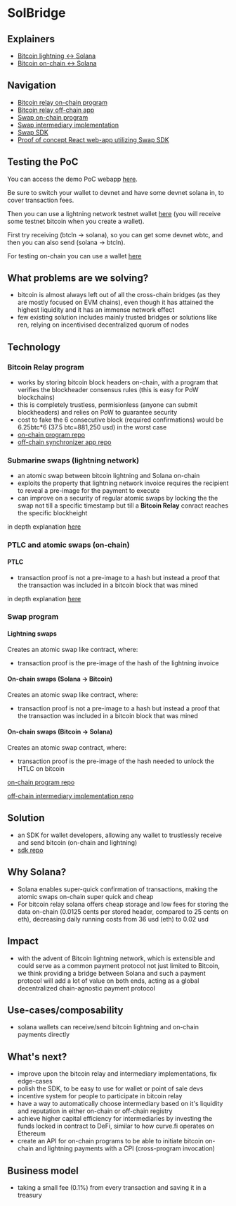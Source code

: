 # SolBridge

## Explainers
- [Bitcoin lightning <-> Solana](https://github.com/adambor/SolLightning-readme/blob/main/sol-submarine-swaps.md)
- [Bitcoin on-chain <-> Solana](https://github.com/adambor/SolLightning-readme/blob/main/sol-onchain-swaps.md)

## Navigation
- [Bitcoin relay on-chain program](https://github.com/adambor/BTCRelay-Sol)
- [Bitcoin relay off-chain app](https://github.com/adambor/BTCRelay-Sol-Offchain)
- [Swap on-chain program](https://github.com/adambor/SolLightning-program)
- [Swap intermediary implementation](https://github.com/adambor/SolLightning-Intermediary)
- [Swap SDK](https://github.com/adambor/SolLightning-sdk)
- [Proof of concept React web-app utilizing Swap SDK](https://github.com/adambor/SolLightning-PoC)

## Testing the PoC
You can access the demo PoC webapp [here](https://sollightning.z6.web.core.windows.net/).

Be sure to switch your wallet to devnet and have some devnet solana in, to cover transaction fees.

Then you can use a lightning network testnet wallet [here](https://htlc.me/) (you will receive some testnet bitcoin when you create a wallet).

First try receiving (btcln -> solana), so you can get some devnet wbtc, and then you can also send (solana -> btcln).

For testing on-chain you can use a wallet [here](https://sereneblue.github.io/blt-wallet)

## What problems are we solving?
- bitcoin is almost always left out of all the cross-chain bridges (as they are mostly focused on EVM chains), even though it has attained the highest liquidity and it has an immense network effect
- few existing solution includes mainly trusted bridges or solutions like ren, relying on incentivised decentralized quorum of nodes

## Technology
### Bitcoin Relay program
- works by storing bitcoin block headers on-chain, with a program that verifies the blockheader consensus rules (this is easy for PoW blockchains)
- this is completely trustless, permisionless (anyone can submit blockheaders) and relies on PoW to guarantee security
- cost to fake the 6 consecutive block (required confirmations) would be 6.25btc\*6 (37.5 btc=881,250 usd) in the worst case
- [on-chain program repo](https://github.com/adambor/BTCRelay-Sol)
- [off-chain synchronizer app repo](https://github.com/adambor/BTCRelay-Sol-Offchain)

### Submarine swaps (lightning network)
- an atomic swap between bitcoin lightning and Solana on-chain
- exploits the property that lightning network invoice requires the recipient to reveal a pre-image for the payment to execute
- can improve on a security of regular atomic swaps by locking the the swap not till a specific timestamp but till a **Bitcoin Relay** conract reaches the specific blockheight

in depth explanation [here](https://github.com/adambor/SolLightning-readme/blob/main/sol-submarine-swaps.md)

### PTLC and atomic swaps (on-chain)
#### PTLC
- transaction proof is not a pre-image to a hash but instead a proof that the transaction was included in a bitcoin block that was mined

in depth explanation [here](https://github.com/adambor/SolLightning-readme/blob/main/sol-onchain-swaps.md)

### Swap program
#### Lightning swaps
Creates an atomic swap like contract, where:
- transaction proof is the pre-image of the hash of the lightning invoice

#### On-chain swaps (Solana -> Bitcoin)
Creates an atomic swap like contract, where:
- transaction proof is not a pre-image to a hash but instead a proof that the transaction was included in a bitcoin block that was mined

#### On-chain swaps (Bitcoin -> Solana)
Creates an atomic swap contract, where:
- transaction proof is the pre-image of the hash needed to unlock the HTLC on bitcoin

[on-chain program repo](https://github.com/adambor/SolLightning-program)

[off-chain intermediary implementation repo](https://github.com/adambor/SolLightning-Intermediary)

## Solution
- an SDK for wallet developers, allowing any wallet to trustlessly receive and send bitcoin (on-chain and lightning)
- [sdk repo](https://github.com/adambor/SolLightning-sdk)

## Why Solana?
- Solana enables super-quick confirmation of transactions, making the atomic swaps on-chain super quick and cheap
- For bitcoin relay solana offers cheap storage and low fees for storing the data on-chain (0.0125 cents per stored header, compared to 25 cents on eth), decreasing daily running costs from 36 usd (eth) to 0.02 usd

## Impact
- with the advent of Bitcoin lightning network, which is extensible and could serve as a common payment protocol not just limited to Bitcoin, we think providing a bridge between Solana and such a payment protocol will add a lot of value on both ends, acting as a global decentralized chain-agnostic payment protocol

## Use-cases/composability
- solana wallets can receive/send bitcoin lightning and on-chain payments directly

## What's next?
- improve upon the bitcoin relay and intermediary implementations, fix edge-cases
- polish the SDK, to be easy to use for wallet or point of sale devs
- incentive system for people to participate in bitcoin relay
- have a way to automatically choose intermediary based on it's liquidity and reputation in either on-chain or off-chain registry
- achieve higher capital efficiency for intermediaries by investing the funds locked in contract to DeFi, similar to how curve.fi operates on Ethereum
- create an API for on-chain programs to be able to initiate bitcoin on-chain and lightning payments with a CPI (cross-program invocation)

## Business model
- taking a small fee (0.1%) from every transaction and saving it in a treasury
